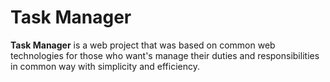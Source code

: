 # Task Manager 

<b>Task Manager</b> is a web project that was based on common web technologies for those who want's manage their duties and responsibilities in common way with simplicity and efficiency.
